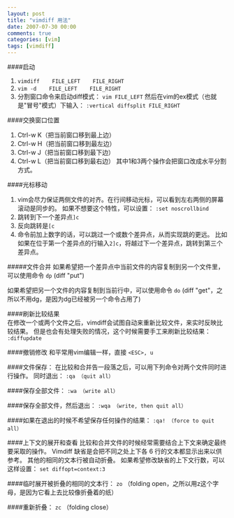 ```yaml
---
layout: post
title: "vimdiff 用法"
date: 2007-07-30 00:00
comments: true
categories: [vim]
tags: [vimdiff]
---
```


####启动
1. `vimdiff    FILE_LEFT    FILE_RIGHT`  
2. `vim -d    FILE_LEFT    FILE_RIGHT`  
3. 分割窗口命令来启动diff模式：
`vim FILE_LEFT`
然后在vim的ex模式（也就是"冒号"模式）下输入：
`:vertical diffsplit FILE_RIGHT`

####交换窗口位置
1. Ctrl-w K（把当前窗口移到最上边）
2. Ctrl-w H（把当前窗口移到最左边）
3. Ctrl-w J（把当前窗口移到最下边）
4. Ctrl-w L（把当前窗口移到最右边）
其中1和3两个操作会把窗口改成水平分割方式。

####光标移动
1. vim会尽力保证两侧文件的对齐。在行间移动光标，可以看到左右两侧的屏幕滚动是同步的。
如果不想要这个特性，可以设置：
`:set noscrollbind`
2. 跳转到下一个差异点`]c`  
3. 反向跳转是`[c`  
4. 命令前加上数字的话，可以跳过一个或数个差异点，从而实现跳的更远。
比如如果在位于第一个差异点的行输入`2]c`，将越过下一个差异点，跳转到第三个差异点。

#####文件合并
如果希望把一个差异点中当前文件的内容复制到另一个文件里，可以使用命令
`dp` (diff "put")

如果希望把另一个文件的内容复制到当前行中，可以使用命令
`do` (diff "get"，之所以不用dg，是因为dg已经被另一个命令占用了)

####刷新比较结果  
在修改一个或两个文件之后，vimdiff会试图自动来重新比较文件，来实时反映比较结果。
但是也会有处理失败的情况，这个时候需要手工来刷新比较结果：
`:diffupdate`

####撤销修改
和平常用vim编辑一样，直接
`<ESC>, u`

####文件保存：
在比较和合并告一段落之后，可以用下列命令对两个文件同时进行操作。
同时退出：
`:qa （quit all）`

####保存全部文件：
`:wa （write all）`

####保存全部文件，然后退出：
`:wqa （write, then quit all）`

####如果在退出的时候不希望保存任何操作的结果：
`:qa! （force to quit all）`

####上下文的展开和查看
比较和合并文件的时候经常需要结合上下文来确定最终要采取的操作。
Vimdiff 缺省是会把不同之处上下各 6 行的文本都显示出来以供参考。
其他的相同的文本行被自动折叠。
如果希望修改缺省的上下文行数，可以这样设置：
`set diffopt=context:3`

####临时展开被折叠的相同的文本行：
`zo` （folding open，之所以用z这个字母，是因为它看上去比较像折叠着的纸）

####重新折叠：
`zc` （folding close）
